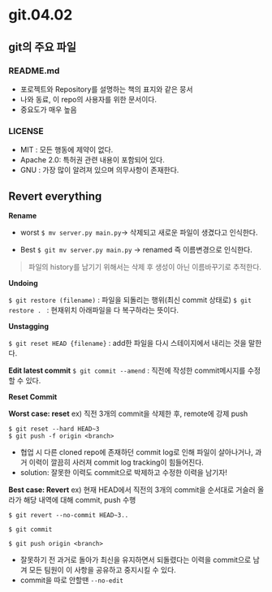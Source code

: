 # git.04.02 

## git의 주요 파일

### README.md

- 포로젝트와 Repository를 설명하는 책의 표지와 같은 뭉서
- 나와 동료, 이 repo의 사용자를 위한 문서이다. 
- 중요도가 매우 높음

### LICENSE

- MIT : 모든 행동에 제약이 없다.
- Apache 2.0: 특허권 관련 내용이 포함되어 있다.
- GNU : 가장 많이 알려져 있으며 의무사항이 존재한다.

## Revert everything

**Rename**

- worst
 `$ mv server.py main.py`-> 삭제되고 새로운 파일이 생겼다고 인식한다.

- Best
 `$ git mv server.py main.py` -> renamed    즉 이름변경으로 인식한다.

> 파일의 history를 남기기 위해서는 삭제 후 생성이 아닌 이름바꾸기로 추적한다.

**Undoing**

`$ git restore (filename)` : 파일을  되돌리는 행위(최신 commit 상태로)
`$ git restore . ` : 현재위치 아래파일을 다 복구하라는 뜻이다.  

**Unstagging**

`$ git reset HEAD {filename}` : add한 파일을 다시 스테이지에서 내리는 것을 말한다.


**Edit latest commit**
`$ git commit --amend` : 직전에 작성한 commit메시지를 수정할 수 있다.

**Reset Commit**

**Worst case: reset**
ex) 직전 3개의 commit을 삭제한 후, remote에 강제 push
```
$ git reset --hard HEAD~3
$ git push -f origin <branch>
```
* 협업 시 다른 cloned repo에 존재하던 commit log로 인해 파일이 살아나거나, 과거 이력이 깔끔히 사러져 commit log tracking이 힘들어진다.
* solution: 잘못한 이력도 commit으로 박제하고 수정한 이력을 남기자!

**Best case: Revert**
ex) 현재 HEAD에서 직전의 3개의 commit을 순서대로 거슬러 올라가 해당 내역에 대해 commit, push 수행
```
$ git revert --no-commit HEAD~3..

$ git commit

$ git push origin <branch>
```
* 잘못하기 전 과거로 돌아가 최신을 유지하면서 되돌렸다는 이력을 commit으로 남겨 모든 팀원이 이 사항을 공유하고 중지시킬 수 있다.
* commit을 따로 안할땐 `--no-edit`
```
